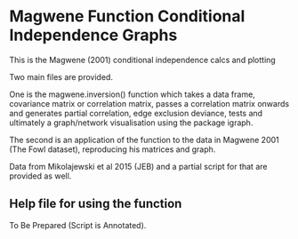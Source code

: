 # Magwene Function Conditional Independence Graphs

This is the Magwene (2001) conditional independence calcs and plotting

Two main files are provided.  

One is the magwene.inversion() function which takes a data frame, covariance matrix or correlation matrix, passes a correlation matrix onwards and generates partial correlation, edge exclusion deviance, tests and ultimately a graph/network visualisation using the package igraph.

The second is an application of the function to the data in Magwene 2001 (The Fowl dataset), reproducing his matrices and graph.

Data from Mikolajewski et al 2015 (JEB) and a partial script for that are provided as well.

## Help file for using the function
To Be Prepared (Script is Annotated).
